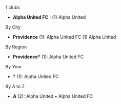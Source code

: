 1 clubs

- **Alpha United FC** : (1) Alpha United




By City

- **Providence** (1): Alpha United FC  (1) Alpha United




By Region

- **Providence†** (1):   Alpha United FC




By Year

- ? (1):   Alpha United FC






By A to Z

- **A** (2): Alpha United • Alpha United FC




